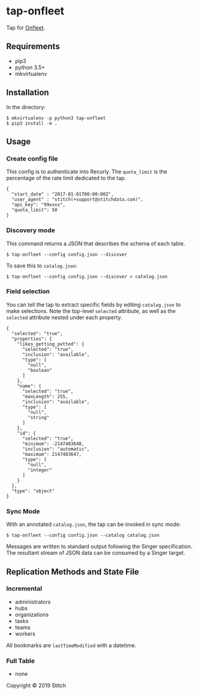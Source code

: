 
# tap-onfleet

Tap for [Onfleet](http://docs.onfleet.com/docs).

## Requirements

- pip3
- python 3.5+
- mkvirtualenv

## Installation

In the directory:

```
$ mkvirtualenv -p python3 tap-onfleet
$ pip3 install -e .
```

## Usage

### Create config file

This config is to authenticate into Recurly. The `quota_limit` is the percentage of the rate limit dedicated to the tap.

```
{
  "start_date" : "2017-01-01T00:00:00Z",
  "user_agent" : "stitch(+support@stitchdata.com)",
  "api_key": "99xxxx",
  "quota_limit": 50
}
```

### Discovery mode

This command returns a JSON that describes the schema of each table.

```
$ tap-onfleet --config config.json --discover
```

To save this to `catalog.json`:

```
$ tap-onfleet --config config.json --discover > catalog.json
```

### Field selection

You can tell the tap to extract specific fields by editing `catalog.json` to make selections. Note the top-level `selected` attribute, as well as the `selected` attribute nested under each property.

```
{
  "selected": "true",
  "properties": {
    "likes_getting_petted": {
      "selected": "true",
      "inclusion": "available",
      "type": [
        "null",
        "boolean"
      ]
    },
    "name": {
      "selected": "true",
      "maxLength": 255,
      "inclusion": "available",
      "type": [
        "null",
        "string"
      ]
    },
    "id": {
      "selected": "true",
      "minimum": -2147483648,
      "inclusion": "automatic",
      "maximum": 2147483647,
      "type": [
        "null",
        "integer"
      ]
    }
  },
  "type": "object"
}
```

### Sync Mode

With an annotated `catalog.json`, the tap can be invoked in sync mode:

```
$ tap-onfleet --config config.json --catalog catalog.json
```

Messages are written to standard output following the Singer specification. The resultant stream of JSON data can be consumed by a Singer target.


## Replication Methods and State File

### Incremental

- administrators
- hubs
- organizations
- tasks
- teams
- workers

All bookmarks are `lastTimeModified` with a datetime.

### Full Table

- none

Copyright &copy; 2019 Stitch
